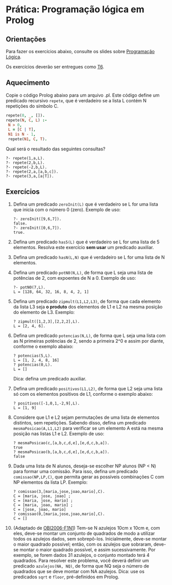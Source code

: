 # Prática: Programação lógica em Prolog



## Orientações 

Para fazer os exercícios abaixo, consulte os slides sobre [Programação Lógica](../../slides/slides-programacao-logica-resumo-2016a.pdf). 

Os exercícios deverão ser entregues como [T6](../../trabalhos/t6).


## Aquecimento

Copie o código Prolog abaixo para um arquivo .pl. Este código define um predicado recursivo `repete`, que é verdadeiro se a lista L contém N repetições do símbolo C.


   ```prolog
   repete(0, _, []).
   repete(N, C, L) :- 
	N > 0,
	L = [C | T],
	N1 is N - 1,
	repete(N1, C, T).
   ```

Qual será o resultado das seguintes consultas?

   ```
   ?- repete(1,a,L).
   ?- repete(2,b,L).
   ?- repete(-2,b,L).
   ?- repete(2,a,[a,b,c]).
   ?- repete(3,a,[a|T]).
   ```

## Exercícios
 
1. Defina um predicado `zeroInit(L)` que é verdadeiro se L for uma lista que inicia com o número 0 (zero). Exemplo de uso:
   
   ```
   ?- zeroInit([9,6,7]).
   false.
   ?- zeroInit([0,6,7]).
   true.
   ``` 
   
2. Defina um predicado `has5(L)` que é verdadeiro se L for uma lista de 5 elementos. Resolva este exercício **sem usar** um predicado auxiliar.

3. Defina um predicado `hasN(L,N)` que é verdadeiro se L for uma lista de N elementos.

4. Defina um predicado `potN0(N,L)`, de forma que L seja uma lista de potências de 2, com expoentes de N a 0. Exemplo de uso:

   ```
   ?- potN0(7,L).
   L = [128, 64, 32, 16, 8, 4, 2, 1]
   ```
   

5. Defina um predicado `zipmult(L1,L2,L3)`, de forma que cada elemento da lista L3 seja **o produto** dos elementos de L1 e L2 na mesma posição do elemento de L3. Exemplo:

   ```
   ?­ zipmult([1,2,3],[2,2,2],L). 
   L = [2, 4, 6].
   ```

6. Defina um predicado `potencias(N,L)`, de forma que L seja uma lista com as N primeiras potências de 2, sendo a primeira 2^0 e assim por diante, conforme o exemplo abaixo:

   ```
   ?­ potencias(5,L). 
   L = [1, 2, 4, 8, 16]
   ?­ potencias(0,L).
   L = []
   ```
   Dica: defina um predicado auxiliar.

7. Defina um predicado `positivos(L1,L2)`, de forma que L2 seja uma lista só com os elementos positivos de L1, conforme o exemplo abaixo:

   ```
   ?­ positivos([­-1,0,1,-­2,9],L). 
   L = [1, 9]
   ```

8. Considere que L1 e L2 sejam permutações de uma lista de elementos distintos, sem repetições. Sabendo disso, defina um predicado `mesmaPosicao(A,L1,L2)` para verificar se um elemento A está na mesma posição nas listas L1 e L2. Exemplo de uso:

   ```
   ?­ mesmaPosicao(c,[a,b,c,d,e],[e,d,c,b,a]). 
   true
   ?­ mesmaPosicao(b,[a,b,c,d,e],[e,d,c,b,a]).
   false
   ```

9. Dada uma lista de N alunos, deseja-se escolher NP alunos (NP < N) para formar   uma   comissão.   Para   isso,   defina   um   predicado `comissao(NP,LP,C)`, que permita gerar as possíveis combinações C com NP elementos da lista LP. Exemplo:

   ```
   ?­ comissao(3,[maria,jose,joao,mario],C). 
   C = [maria, jose, joao] ; 
   C = [maria, jose, mario] ; 
   C = [maria, joao, mario] ; 
   C = [jose, joao, mario] 
   ?­ comissao(0,[maria,jose,joao,mario],C).
   C = []
   ```

10. (Adaptado de [OBI2006-F1N1](http://olimpiada.ic.unicamp.br/passadas/pdf/provas/ProvaOBI2006_inic_f1n1.pdf)) Tem-se N azulejos 10cm x 10cm e, com eles, deve-se montar um conjunto de quadrados de modo a utilizar todos os azulejos
dados, sem sobrepô-los. Inicialmente, deve-se montar o maior quadrado possível; então, com os azulejos que sobraram, deve-se montar o maior quadrado possível, e assim sucessivamente. Por exemplo, se forem dados 31 azulejos, o conjunto montado terá 4 quadrados.
Para   resolver   este   problema,   você   deverá   definir   um   predicado `azulejos(NA, NQ)`, de forma que NQ seja o número de quadrados que se deve montar com NA azulejos. Dica: use os predicados `sqrt`  e `floor`, pré-definidos em Prolog.


